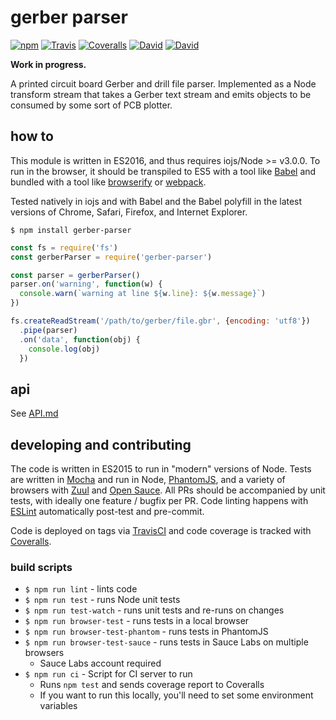 # gerber parser
[![npm](https://img.shields.io/npm/v/gerber-parser.svg?style=flat-square)](https://www.npmjs.com/package/gerber-parser)
[![Travis](https://img.shields.io/travis/mcous/gerber-parser.svg?style=flat-square)](https://travis-ci.org/mcous/gerber-parser)
[![Coveralls](https://img.shields.io/coveralls/mcous/gerber-parser.svg?style=flat-square)](https://coveralls.io/github/mcous/gerber-parser)
[![David](https://img.shields.io/david/mcous/gerber-parser.svg?style=flat-square)](https://david-dm.org/mcous/gerber-parser)
[![David](https://img.shields.io/david/dev/mcous/gerber-parser.svg?style=flat-square)](https://david-dm.org/mcous/gerber-parser#info=devDependencies)

**Work in progress.**

A printed circuit board Gerber and drill file parser. Implemented as a Node transform stream that takes a Gerber text stream and emits objects to be consumed by some sort of PCB plotter.

## how to

This module is written in ES2016, and thus requires iojs/Node >= v3.0.0. To run in the browser, it should be transpiled to ES5 with a tool like [Babel](https://babeljs.io/) and bundled with a tool like [browserify](http://browserify.org/) or [webpack](http://webpack.github.io/).

Tested natively in iojs and with Babel and the Babel polyfill in the latest versions of Chrome, Safari, Firefox, and Internet Explorer.

`$ npm install gerber-parser`

``` javascript
const fs = require('fs')
const gerberParser = require('gerber-parser')

const parser = gerberParser()
parser.on('warning', function(w) {
  console.warn(`warning at line ${w.line}: ${w.message}`)
})

fs.createReadStream('/path/to/gerber/file.gbr', {encoding: 'utf8'})
  .pipe(parser)
  .on('data', function(obj) {
    console.log(obj)
  })
```

## api

See [API.md](./API.md)

## developing and contributing

The code is written in ES2015 to run in "modern" versions of Node. Tests are written in [Mocha](http://mochajs.org/) and run in Node, [PhantomJS](http://phantomjs.org/), and a variety of browsers with [Zuul](https://github.com/defunctzombie/zuul) and [Open Sauce](https://saucelabs.com/opensauce/). All PRs should be accompanied by unit tests, with ideally one feature / bugfix per PR. Code linting happens with [ESLint](http://eslint.org/) automatically post-test and pre-commit.

Code is deployed on tags via [TravisCI](https://travis-ci.org/) and code coverage is tracked with [Coveralls](https://coveralls.io/).

### build scripts

* `$ npm run lint` - lints code
* `$ npm run test` - runs Node unit tests
* `$ npm run test-watch` - runs unit tests and re-runs on changes
* `$ npm run browser-test` - runs tests in a local browser
* `$ npm run browser-test-phantom` - runs tests in PhantomJS
* `$ npm run browser-test-sauce` - runs tests in Sauce Labs on multiple browsers
  * Sauce Labs account required
* `$ npm run ci` - Script for CI server to run
  * Runs `npm test` and sends coverage report to Coveralls
  * If you want to run this locally, you'll need to set some environment variables
